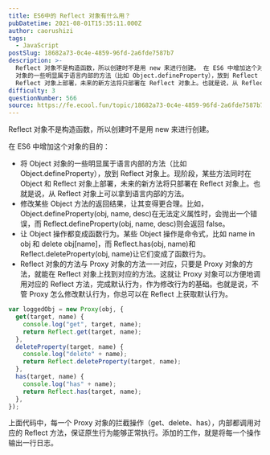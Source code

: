 ```yaml
---
title: ES6中的 Reflect 对象有什么用？
pubDatetime: 2021-08-01T15:35:11.000Z
author: caorushizi
tags:
  - JavaScript
postSlug: 18682a73-0c4e-4859-96fd-2a6fde7587b7
description: >-
  Reflect 对象不是构造函数，所以创建时不是用 new 来进行创建。 在 ES6 中增加这个对象的目的： 将 Object
  对象的一些明显属于语言内部的方法（比如 Object.defineProperty），放到 Reflect 对象上。现阶段，某些方法同时在 Object 和
  Reflect 对象上部署，未来的新方法将只部署在 Reflect 对象上。也就是说，从 Reflect 对象上可
difficulty: 3
questionNumber: 566
source: https://fe.ecool.fun/topic/18682a73-0c4e-4859-96fd-2a6fde7587b7
---
```


Reflect 对象不是构造函数，所以创建时不是用 new 来进行创建。

在 ES6 中增加这个对象的目的：

- 将 Object 对象的一些明显属于语言内部的方法（比如 Object.defineProperty），放到 Reflect 对象上。现阶段，某些方法同时在 Object 和 Reflect 对象上部署，未来的新方法将只部署在 Reflect 对象上。也就是说，从 Reflect 对象上可以拿到语言内部的方法。
- 修改某些 Object 方法的返回结果，让其变得更合理。比如，Object.defineProperty(obj, name, desc)在无法定义属性时，会抛出一个错误，而 Reflect.defineProperty(obj, name, desc)则会返回 false。
- 让 Object 操作都变成函数行为。某些 Object 操作是命令式，比如 name in obj 和 delete obj[name]，而 Reflect.has(obj, name)和 Reflect.deleteProperty(obj, name)让它们变成了函数行为。
- Reflect 对象的方法与 Proxy 对象的方法一一对应，只要是 Proxy 对象的方法，就能在 Reflect 对象上找到对应的方法。这就让 Proxy 对象可以方便地调用对应的 Reflect 方法，完成默认行为，作为修改行为的基础。也就是说，不管 Proxy 怎么修改默认行为，你总可以在 Reflect 上获取默认行为。

```javascript
var loggedObj = new Proxy(obj, {
  get(target, name) {
    console.log("get", target, name);
    return Reflect.get(target, name);
  },
  deleteProperty(target, name) {
    console.log("delete" + name);
    return Reflect.deleteProperty(target, name);
  },
  has(target, name) {
    console.log("has" + name);
    return Reflect.has(target, name);
  },
});

```

上面代码中，每一个 Proxy 对象的拦截操作（get、delete、has），内部都调用对应的 Reflect 方法，保证原生行为能够正常执行。添加的工作，就是将每一个操作输出一行日志。


